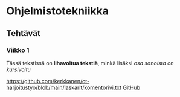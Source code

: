 # Ohjelmistotekniikka

## Tehtävät

### Viikko 1

Tässä tekstissä on **lihavoitua tekstiä**,
minkä lisäksi *osa sanoista on kursivoitu*

https://github.com/kerkkanen/ot-harjoitustyo/blob/main/laskarit/komentorivi.txt
[GitHub](http://github.com)

